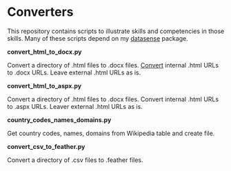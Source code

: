 # Converters

This repository contains scripts to illustrate skills and competencies in those skills. Many of these scripts depend on my [datasense](https://github.com/gillespilon/datasense) package.

**convert_html_to_docx.py**

Convert a directory of .html files to .docx files. [Convert](Convert) internal .html URLs to .docx URLs. Leave external .html URLs as is.

**convert_html_to_aspx.py**

Convert a directory of .html files to .docx files. Convert internal .html URLs to .aspx URLs. Leaver external .html URLs as is.

**country_codes_names_domains.py**

Get country codes, names, domains from Wikipedia table and create file.

**convert_csv_to_feather.py**

Convert a directory of .csv files to .feather files.
